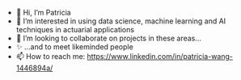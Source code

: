 - 👋 Hi, I’m Patricia
- 👀 I’m interested in using data science, machine learning and AI techniques in actuarial applications
- 💞️ I’m looking to collaborate on projects in these areas...
- ✨ ...and to meet likeminded people
- 📫 How to reach me: https://www.linkedin.com/in/patricia-wang-1446894a/

<!---
PatriciaYafei/PatriciaYafei is a ✨ special ✨ repository because its `README.md` (this file) appears on your GitHub profile.
You can click the Preview link to take a look at your changes.
--->
